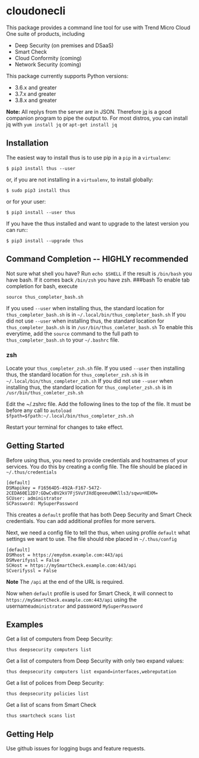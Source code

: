# cloudonecli

This package provides a command line tool for use with Trend Micro Cloud One suite of products, including 
- Deep Security (on premises and DSaaS)
- Smart Check 
- Cloud Conformity (coming)
- Network Security (coming)

This package currently supports Python versions: 
- 3.6.x and greater
- 3.7.x and greater 
- 3.8.x and greater

**Note:** All replys from the server are in JSON. Therefore [jq](https://stedolan.github.io/jq/) is a good companion 
program to pipe the output to.  For most distros, you can install jq with `yum install jq` or `apt-get install jq`
 
## Installation
The easiest way to install thus is to use pip in a `pip`  in a ``virtualenv``:

    $ pip3 install thus --user

or, if you are not installing in a ``virtualenv``, to install globally:

    $ sudo pip3 install thus

or for your user:

    $ pip3 install --user thus

If you have the thus installed and want to upgrade to the latest version
you can run::

    $ pip3 install --upgrade thus
    
## Command Completion -- HIGHLY recommended

 Not sure what shell you have? Run `echo $SHELL` if the result is `/bin/bash` you have bash. If it comes back `/bin/zsh` you have zsh.
 ###bash 
 To enable tab completion for bash, execute 
 
    source thus_completer_bash.sh
 
 If you used `--user` when installing thus, the standard location for `thus_completer_bash.sh` is in `~/.local/bin/thus_completer_bash.sh`
 If you did not use `--user` when installing thus, the standard location for `thus_completer_bash.sh` is in `/usr/bin/thus_comleter_bash.sh`
 To enable this everytime, add the `source` command to the full path to `thus_completer_bash.sh` to your `~/.bashrc` file.
 ### zsh
 Locate your `thus_completer_zsh.sh` file. 
 If you used `--user` then installing thus, the standard location for `thus_completer_zsh.sh` is in `~/.local/bin/thus_completer_zsh.sh`
 If you did not use `--user` when installing thus, the standard location for `thus_completer_zsh.sh` is in `/usr/bin/thus_comleter_zsh.sh`
 
 Edit the ~/.zshrc file. Add the following lines to the top of the file. It must be before any call to `autoload`
 `$fpath=$fpath:~/.local/bin/thus_completer_zsh.sh`

Restart your terminal for changes to take effect. 

## Getting Started
Before using thus, you need to provide credentials and hostnames of your services.
You do this by creating a config file. The file should be placed in `~/.thus/credentials`

    [default]
    DSMapikey = F16564D5-492A-F167-5472-2CEDA60E12D7:GDwCvBV2kV7FjSVuYJXdEqeeeu0WKlls3/sqwu+HEXM=
    SCUser: administrator
    SCPassword: MySuperPassword   
    
This creates a ``default`` profile that has both Deep Security and Smart Check credentials. You can add additional 
profiles for more servers. 

 Next, we need a config file to tell the thus, when using profile `default` what settings we want to use. 
 The file should nbe placed in `~/.thus/config`    
 
    [default]
    DSMhost = https://emydsm.example.com:443/api
    DSMverifyssl = False
    SCHost = https://mySmartCheck.example.com:443/api
    SCverifyssl = False

**Note** The `/api` at the end of the URL is required. 

Now when `default` profile is used for Smart Check, it will connect to `https://mySmartCheck.example.com:443/api` using the username`administrator` and password `MySuperPassword`


## Examples 

Get a list of computers from Deep Security: 

    thus deepsecurity computers list

Get a list of computers from Deep Security with only two expand values: 

    thus deepsecurity computers list expand=interfaces,webreputation

Get a list of polices from Deep Security: 

    thus deepsecurity policies list
    
Get a list of scans from Smart Check 

    thus smartcheck scans list
 
 
 ## Getting Help
 Use github issues for logging bugs and feature requests. 
 
